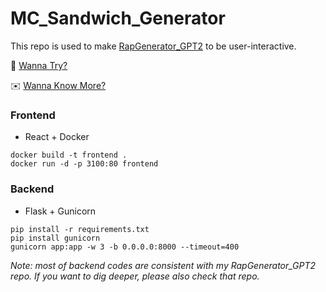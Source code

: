 # MC_Sandwich_Generator
This repo is used to make [RapGenerator_GPT2](https://github.com/Hongyu-Li/RapGenerator_GPT2) to be user-interactive. 

🙋 [Wanna Try?](http://111.229.1.57:3100/)

✉️ [Wanna Know More?](hl3099@columbia.edu)

### Frontend

* React + Docker 

```shell
docker build -t frontend .
docker run -d -p 3100:80 frontend 
```

### Backend

* Flask + Gunicorn

```shell
pip install -r requirements.txt
pip install gunicorn
gunicorn app:app -w 3 -b 0.0.0.0:8000 --timeout=400
```

*Note: most of backend codes are consistent with my RapGenerator_GPT2 repo. If you want to dig deeper, please also check that repo.*



